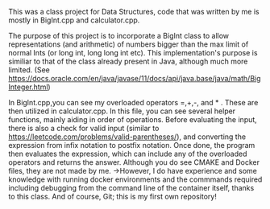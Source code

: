 This was a class project for Data Structures, code that was written by me is mostly in BigInt.cpp and calculator.cpp.

The purpose of this project is to incorporate a BigInt class to allow representations (and arithmetic) of numbers bigger than the max limit of normal Ints (or long int, long long int etc). This implementation's purpose is similiar to that of the class already present in Java, although much more limited. (See https://docs.oracle.com/en/java/javase/11/docs/api/java.base/java/math/BigInteger.html) 


In BigInt.cpp,you can see my overloaded operators =,+,-, and * .
These are then utilized in calculator.cpp. In this file, you can see several helper functions, mainly aiding in order of operations. Before evaluating the input, there is also a check for valid input (similar to https://leetcode.com/problems/valid-parentheses/), and converting the expression from infix notation to postfix notation. 
Once done, the program then evaluates the expression, which can include any of the overloaded operators and returns the answer.
Although you do see CMAKE and Docker files, they are not made by me. 
->However, I do have experience and some knowledge with running docker environments and the commmands required including debugging from the command line of the container itself, thanks to this class.
And of course, Git; this is my first own repository! 
